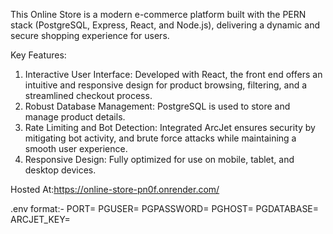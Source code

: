 This Online Store is a modern e-commerce platform built with the PERN stack (PostgreSQL, Express, React, and Node.js), delivering a dynamic and secure shopping experience for users.

Key Features:
1) Interactive User Interface: Developed with React, the front end offers an intuitive and responsive design for product browsing, filtering, and a streamlined checkout process.
2) Robust Database Management: PostgreSQL is used to store and manage product details.
3) Rate Limiting and Bot Detection: Integrated ArcJet ensures security by mitigating bot activity, and brute force attacks while maintaining a smooth user experience.
4) Responsive Design: Fully optimized for use on mobile, tablet, and desktop devices.

Hosted At:https://online-store-pn0f.onrender.com/

.env format:-
PORT=
PGUSER=
PGPASSWORD=
PGHOST=
PGDATABASE=
ARCJET_KEY=
